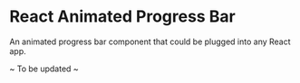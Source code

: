 # React Animated Progress Bar

An animated progress bar component that could be plugged into any React app.

~ To be updated ~

